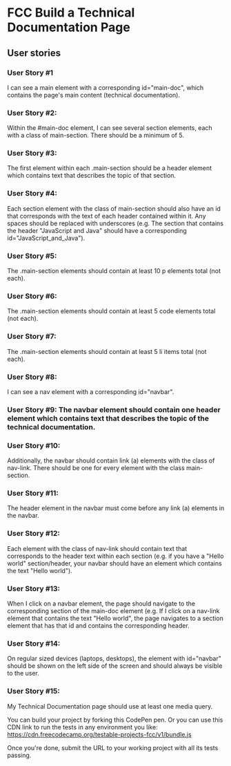 # FCC Build a Technical Documentation Page 

## User stories

### User Story #1 
I can see a main element with a corresponding id="main-doc", which contains the page's main content (technical documentation).

### User Story #2: 
Within the #main-doc element, I can see several section elements, each with a class of main-section. There should be a minimum of 5.

### User Story #3: 
The first element within each .main-section should be a header element which contains text that describes the topic of that section.

### User Story #4: 
Each section element with the class of main-section should also have an id that corresponds with the text of each header contained within it. Any spaces should be replaced with underscores (e.g. The section that contains the header "JavaScript and Java" should have a corresponding id="JavaScript_and_Java").

### User Story #5: 
The .main-section elements should contain at least 10 p elements total (not each).

### User Story #6: 
The .main-section elements should contain at least 5 code elements total (not each).

### User Story #7: 
The .main-section elements should contain at least 5 li items total (not each).

### User Story #8: 
I can see a nav element with a corresponding id="navbar".

### User Story #9: The navbar element should contain one header element which contains text that describes the topic of the technical documentation.

### User Story #10: 
Additionally, the navbar should contain link (a) elements with the class of nav-link. There should be one for every element with the class main-section.

### User Story #11: 
The header element in the navbar must come before any link (a) elements in the navbar.

### User Story #12: 
Each element with the class of nav-link should contain text that corresponds to the header text within each section (e.g. if you have a "Hello world" section/header, your navbar should have an element which contains the text "Hello world").

### User Story #13: 
When I click on a navbar element, the page should navigate to the corresponding section of the main-doc element (e.g. If I click on a nav-link element that contains the text "Hello world", the page navigates to a section element that has that id and contains the corresponding header.

### User Story #14: 
On regular sized devices (laptops, desktops), the element with id="navbar" should be shown on the left side of the screen and should always be visible to the user.

### User Story #15: 
My Technical Documentation page should use at least one media query.

You can build your project by forking this CodePen pen. Or you can use this CDN link to run the tests in any environment you like: https://cdn.freecodecamp.org/testable-projects-fcc/v1/bundle.js

Once you're done, submit the URL to your working project with all its tests passing.
